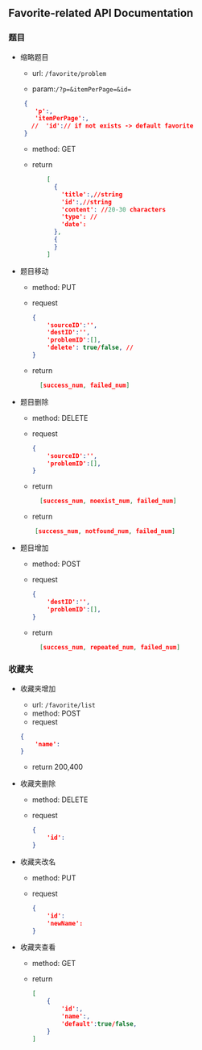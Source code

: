 ## Favorite-related API Documentation

### 题目

* 缩略题目

  * url: `/favorite/problem`

  * param:`/?p=&itemPerPage=&id=`
   ```json
    {
       'p':,
       'itemPerPage':,
      //  'id':// if not exists -> default favorite
    }
   ```

  * method: GET   

  * return

    ```json
        [
          {
            'title':,//string
            'id':,//string
            'content': //20-30 characters
            'type': //
            'date':
          },
          {
          }
        ]
    ```

* 题目移动

  * method: PUT

  * request

    ```json
    {
        'sourceID':'',
        'destID':'',
        'problemID':[],
        'delete': true/false, //
    }
    ```
  * return
    ```json
      [success_num, failed_num]
    ```

* 题目删除

  * method: DELETE

  * request

    ```json
    {
        'sourceID':'',
        'problemID':[],
    }
    ```
  * return
    ```json
      [success_num, noexist_num, failed_num]
    ```

  * return
  ```json
      [success_num, notfound_num, failed_num]
  ```

* 题目增加

  * method: POST

  * request
    ```json
    {
        'destID':'',
        'problemID':[],
    }
    ```

  * return
    ```json
      [success_num, repeated_num, failed_num]
    ```



### 收藏夹

* 收藏夹增加

  * url: `/favorite/list`
  * method: POST
  * request
  ```json
  {
      'name':
  }
  ```

  * return 200,400

* 收藏夹删除

  * method: DELETE

  * request

    ```json
    {
        'id':
    }
    ```

* 收藏夹改名

  * method: PUT

  * request

    ```json
    {
        'id':
        'newName':
    }
    ```

* 收藏夹查看

  * method: GET

  * return

    ```json
    [
        {
            'id':,
            'name':,
            'default':true/false,
        }
    ]
    ```
  
  
